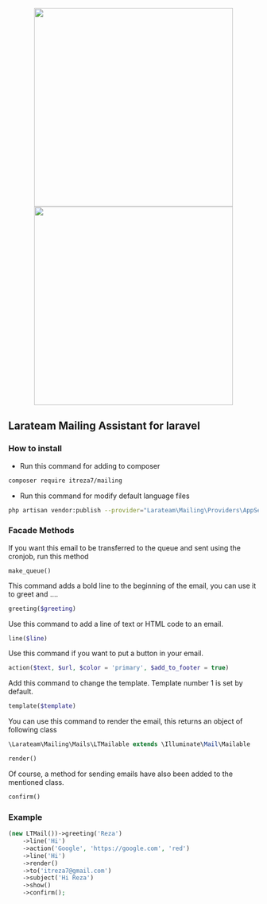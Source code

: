 <p align="center">
<img src="https://dl.larateam.net/EmailPackageEn.jpg" width="400">
<img src="https://dl.larateam.net/EmailPackageFa.jpg" width="400">
</p>


## Larateam Mailing Assistant for laravel
### How to install
- Run this command for adding to composer
```bash
composer require itreza7/mailing
```
- Run this command for modify default language files
```bash
php artisan vendor:publish --provider="Larateam\Mailing\Providers\AppServiceProvider"
```
### Facade Methods
If you want this email to be transferred to the queue and sent using the cronjob, run this method
```phps
make_queue()
```
This command adds a bold line to the beginning of the email, you can use it to greet and ....
```php
greeting($greeting)
```
Use this command to add a line of text or HTML code to an email.
```php
line($line)
```
Use this command if you want to put a button in your email.
```php
action($text, $url, $color = 'primary', $add_to_footer = true)
```
Add this command to change the template. Template number 1 is set by default.
```php
template($template)
```
You can use this command to render the email, this returns an object of following class 
```php
\Larateam\Mailing\Mails\LTMailable extends \Illuminate\Mail\Mailable
```
```php
render()
```
Of course, a method for sending emails have also been added to the mentioned class.
```php
confirm()
```
### Example
```php
(new LTMail())->greeting('Reza')
    ->line('Hi')
    ->action('Google', 'https://google.com', 'red')
    ->line('Hi')
    ->render()
    ->to('itreza7@gmail.com')
    ->subject('Hi Reza')
    ->show()
    ->confirm();
```
